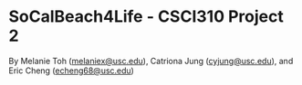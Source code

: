 # SoCalBeach4Life - CSCI310 Project 2
By Melanie Toh (melaniex@usc.edu), Catriona Jung (cyjung@usc.edu), and Eric Cheng (echeng68@usc.edu)

